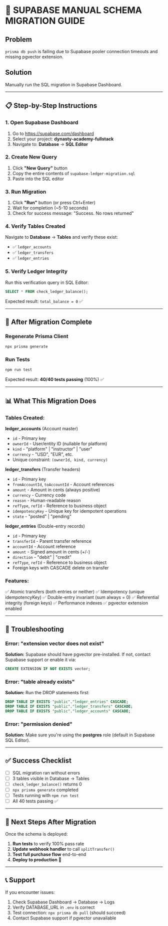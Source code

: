 # 🎯 SUPABASE MANUAL SCHEMA MIGRATION GUIDE

## Problem

`prisma db push` is failing due to Supabase pooler connection timeouts and missing pgvector extension.

## Solution

Manually run the SQL migration in Supabase Dashboard.

---

## 📋 Step-by-Step Instructions

### 1. Open Supabase Dashboard

1. Go to https://supabase.com/dashboard
2. Select your project: **dynasty-academy-fullstack**
3. Navigate to: **Database** → **SQL Editor**

### 2. Create New Query

1. Click **"New Query"** button
2. Copy the entire contents of `supabase-ledger-migration.sql`
3. Paste into the SQL editor

### 3. Run Migration

1. Click **"Run"** button (or press Ctrl+Enter)
2. Wait for completion (~5-10 seconds)
3. Check for success message: "Success. No rows returned"

### 4. Verify Tables Created

Navigate to **Database** → **Tables** and verify these exist:

- ✅ `ledger_accounts`
- ✅ `ledger_transfers`
- ✅ `ledger_entries`

### 5. Verify Ledger Integrity

Run this verification query in SQL Editor:

```sql
SELECT * FROM check_ledger_balance();
```

Expected result: `total_balance = 0` ✅

---

## 🔄 After Migration Complete

### Regenerate Prisma Client

```powershell
npx prisma generate
```

### Run Tests

```powershell
npm run test
```

Expected result: **40/40 tests passing** (100%) ✅

---

## 📊 What This Migration Does

### Tables Created:

**ledger_accounts** (Account master)

- `id` - Primary key
- `ownerId` - User/entity ID (nullable for platform)
- `kind` - "platform" | "instructor" | "user"
- `currency` - "USD", "EUR", etc.
- Unique constraint: `(ownerId, kind, currency)`

**ledger_transfers** (Transfer headers)

- `id` - Primary key
- `fromAccountId`, `toAccountId` - Account references
- `amount` - Amount in cents (always positive)
- `currency` - Currency code
- `reason` - Human-readable reason
- `refType`, `refId` - Reference to business object
- `idempotencyKey` - Unique key for idempotent operations
- `state` - "posted" | "pending"

**ledger_entries** (Double-entry records)

- `id` - Primary key
- `transferId` - Parent transfer reference
- `accountId` - Account reference
- `amount` - Signed amount in cents (+/-)
- `direction` - "debit" | "credit"
- `refType`, `refId` - Reference to business object
- Foreign keys with CASCADE delete on transfer

### Features:

✅ Atomic transfers (both entries or neither)
✅ Idempotency (unique idempotencyKey)
✅ Double-entry invariant (sum always = 0)
✅ Referential integrity (foreign keys)
✅ Performance indexes
✅ pgvector extension enabled

---

## 🚨 Troubleshooting

### Error: "extension vector does not exist"

**Solution:** Supabase should have pgvector pre-installed. If not, contact Supabase support or enable it via:

```sql
CREATE EXTENSION IF NOT EXISTS vector;
```

### Error: "table already exists"

**Solution:** Run the DROP statements first:

```sql
DROP TABLE IF EXISTS "public"."ledger_entries" CASCADE;
DROP TABLE IF EXISTS "public"."ledger_transfers" CASCADE;
DROP TABLE IF EXISTS "public"."ledger_accounts" CASCADE;
```

### Error: "permission denied"

**Solution:** Make sure you're using the **postgres** role (default in Supabase SQL Editor).

---

## ✅ Success Checklist

- [ ] SQL migration ran without errors
- [ ] 3 tables visible in Database → Tables
- [ ] `check_ledger_balance()` returns 0
- [ ] `npx prisma generate` completed
- [ ] Tests running with `npm run test`
- [ ] All 40 tests passing ✅

---

## 🎯 Next Steps After Migration

Once the schema is deployed:

1. **Run tests** to verify 100% pass rate
2. **Update webhook handler** to call `splitTransfer()`
3. **Test full purchase flow** end-to-end
4. **Deploy to production** 🚀

---

## 📞 Support

If you encounter issues:

1. Check Supabase Dashboard → Database → Logs
2. Verify DATABASE_URL in `.env` is correct
3. Test connection: `npx prisma db pull` (should succeed)
4. Contact Supabase support if pgvector unavailable
